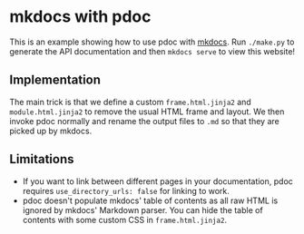 # mkdocs with pdoc

This is an example showing how to use pdoc with [mkdocs](https://www.mkdocs.org).
Run `./make.py` to generate the API documentation and then `mkdocs serve` to view this website!

## Implementation

The main trick is that we define a custom `frame.html.jinja2` and `module.html.jinja2` to
remove the usual HTML frame and layout. We then invoke pdoc normally and rename the output files to `.md` so 
that they are picked up by mkdocs.

## Limitations

 - If you want to link between different pages in your documentation,
   pdoc requires `use_directory_urls: false` for linking to work.
 - pdoc doesn't populate mkdocs' table of contents as all raw HTML is ignored by mkdocs' Markdown parser.
   You can hide the table of contents with some custom CSS in `frame.html.jinja2`.
